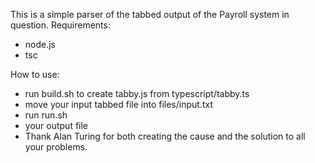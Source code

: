 This is a simple parser of the tabbed output of the Payroll system in question.
Requirements:
- node.js
- tsc

How to use:
- run build.sh to create tabby.js from typescript/tabby.ts
- move your input tabbed file into files/input.txt
- run run.sh
- your output file
- Thank Alan Turing for both creating the cause and the solution to all your problems.
